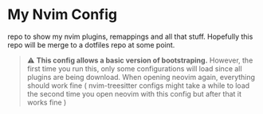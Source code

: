 # My Nvim Config

repo to show my nvim plugins, remappings and all that stuff. Hopefully this repo will be merge to a dotfiles repo at some point.

> :warning: **This config allows a basic version of bootstraping.** However, the first time you run this, only some configurations will load since all plugins are being download. When opening neovim again, everything should work fine ( nvim-treesitter configs might take a while to load the second time you open neovim with this config but after that it works fine )

